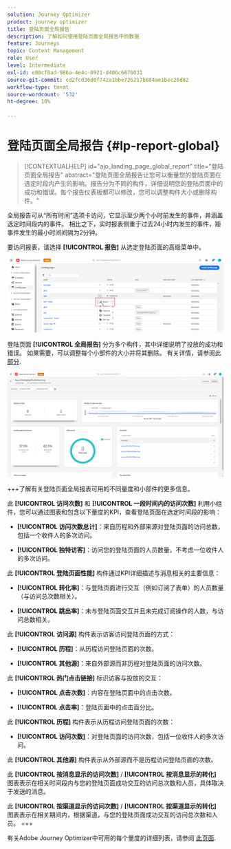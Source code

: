 ```yaml
---
solution: Journey Optimizer
product: journey optimizer
title: 登陆页面全局报告
description: 了解如何使用登陆页面全局报告中的数据
feature: Journeys
topic: Content Management
role: User
level: Intermediate
exl-id: e88cf8ad-986a-4e4c-8921-d406c6876031
source-git-commit: cd2fcd36d0f742a1bbe726217b884ae1bec26d82
workflow-type: tm+mt
source-wordcount: '532'
ht-degree: 10%

---
```


# 登陆页面全局报告 {#lp-report-global}

>[!CONTEXTUALHELP]
>id="ajo_landing_page_global_report"
>title="登陆页面全局报告"
>abstract="登陆页面全局报告让您可以衡量您的登陆页面在选定时段内产生的影响。报告分为不同的构件，详细说明您的登陆页面中的成功和错误。每个报告仪表板都可以修改，您可以调整构件大小或删除构件。"

全局报告可从“所有时间”选项卡访问，它显示至少两个小时前发生的事件，并涵盖选定时间段内的事件。 相比之下，实时报表侧重于过去24小时内发生的事件，距事件发生的最小时间间隔为2分钟。

要访问报表，请选择 **[!UICONTROL 报告]** 从选定登陆页面的高级菜单中。

![](assets/landing_page_report.png)

登陆页面 **[!UICONTROL 全局报告]** 分为多个构件，其中详细说明了投放的成功和错误。 如果需要，可以调整每个小部件的大小并将其删除。 有关详情，请参阅此 [部分](global-report.md).

![](assets/landing_page_global.png)

+++了解有关登陆页面全局报表可用的不同量度和小部件的更多信息。

此 **[!UICONTROL 访问次数]** 和 **[!UICONTROL 一段时间内的访问次数]** 利用小组件，您可以通过图表和包含以下量度的KPI，查看登陆页面在选定时间段的影响：

* **[!UICONTROL 访问次数总计]**：来自历程和外部来源对登陆页面的访问总数，包括一个收件人的多次访问。

* **[!UICONTROL 独特访客]**：访问您的登陆页面的人员数量，不考虑一位收件人的多次访问。

此 **[!UICONTROL 登陆页面性能]** 构件通过KPI详细描述与消息相关的主要信息：

* **[!UICONTROL 转化率]**：与登陆页面进行交互（例如订阅了表单）的人员数量（与访问总次数相关）。

* **[!UICONTROL 跳出率]**：未与登陆页面交互并且未完成订阅操作的人数，与访问总数相关。

此 **[!UICONTROL 访问源]** 构件表示访客访问登陆页面的方式：

* **[!UICONTROL 历程]**：从历程访问登陆页面的次数。

* **[!UICONTROL 其他源]**：来自外部源而非历程对登陆页面的访问次数。

此 **[!UICONTROL 热门点击链接]** 标识访客与投放的交互：

* **[!UICONTROL 点击次数]**：内容在登陆页面中的点击次数。

* **[!UICONTROL 点击率]**：登陆页面中的点击百分比。

此 **[!UICONTROL 历程]** 构件表示从历程访问登陆页面的次数：

* **[!UICONTROL 访问次数]**：对登陆页面的访问次数，包括一位收件人的多次访问。

此 **[!UICONTROL 其他源]** 构件表示从外部源而不是历程访问登陆页面的次数。

此 **[!UICONTROL 按消息显示的访问次数]** / **[!UICONTROL 按消息显示的转化]** 图表表示在相关时间段内与您的登陆页面成功交互的访问总次数和人员，具体取决于发送的消息。

此 **[!UICONTROL 按渠道显示的访问次数]** / **[!UICONTROL 按渠道显示的转化]** 图表表示在相关期间内，根据渠道，与您的登陆页面成功交互的访问总次数和人员。
+++

有关Adobe Journey Optimizer中可用的每个量度的详细列表，请参阅 [此页面](global-report.md#list-of-components-global).
